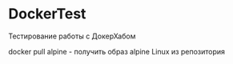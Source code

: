 # DockerTest
Тестирование работы с ДокерХабом

docker pull alpine - получить образ alpine Linux из репозитория 
